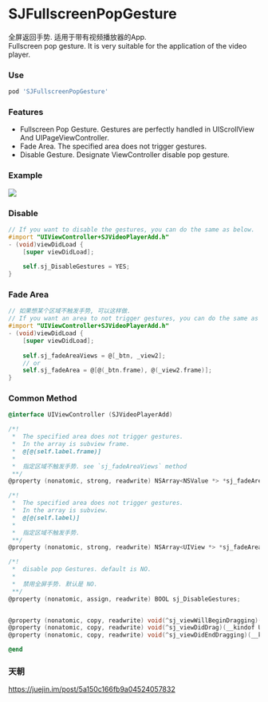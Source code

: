 # SJFullscreenPopGesture
全屏返回手势. 适用于带有视频播放器的App.    
Fullscreen pop gesture. It is very suitable for the application of the video player.    

### Use
```ruby
pod 'SJFullscreenPopGesture'
```

### Features
- Fullscreen Pop Gesture. Gestures are perfectly handled in UIScrollView And UIPageViewController.
- Fade Area. The specified area does not trigger gestures.
- Disable Gesture. Designate ViewController disable pop gesture.

### Example
<img src="https://github.com/changsanjiang/SJVideoPlayerBackGR/blob/master/SJBackGRProject/SJBackGRProject/ex1.gif" />

### Disable 
```Objective-C
// If you want to disable the gestures, you can do the same as below.
#import "UIViewController+SJVideoPlayerAdd.h"
- (void)viewDidLoad {
    [super viewDidLoad];
    
    self.sj_DisableGestures = YES;
}
```

### Fade Area
```Objective-C
// 如果想某个区域不触发手势, 可以这样做.
// If you want an area to not trigger gestures, you can do the same as below.
#import "UIViewController+SJVideoPlayerAdd.h"
- (void)viewDidLoad {
    [super viewDidLoad];
    
    self.sj_fadeAreaViews = @[_btn, _view2];
    // or
    self.sj_fadeArea = @[@(_btn.frame), @(_view2.frame)];
}
```
### Common Method
```Objective-C
@interface UIViewController (SJVideoPlayerAdd)

/*!
 *  The specified area does not trigger gestures.
 *  In the array is subview frame.
 *  @[@(self.label.frame)]
 *
 *  指定区域不触发手势. see `sj_fadeAreaViews` method
 **/
@property (nonatomic, strong, readwrite) NSArray<NSValue *> *sj_fadeArea;

/*!
 *  The specified area does not trigger gestures.
 *  In the array is subview.
 *  @[@(self.label)]
 *
 *  指定区域不触发手势.
 **/
@property (nonatomic, strong, readwrite) NSArray<UIView *> *sj_fadeAreaViews;

/*!
 *  disable pop Gestures. default is NO.
 *
 *  禁用全屏手势. 默认是 NO.
 **/
@property (nonatomic, assign, readwrite) BOOL sj_DisableGestures;


@property (nonatomic, copy, readwrite) void(^sj_viewWillBeginDragging)(__kindof UIViewController *vc);
@property (nonatomic, copy, readwrite) void(^sj_viewDidDrag)(__kindof UIViewController *vc);
@property (nonatomic, copy, readwrite) void(^sj_viewDidEndDragging)(__kindof UIViewController *vc);

@end
```

### 天朝
https://juejin.im/post/5a150c166fb9a04524057832
